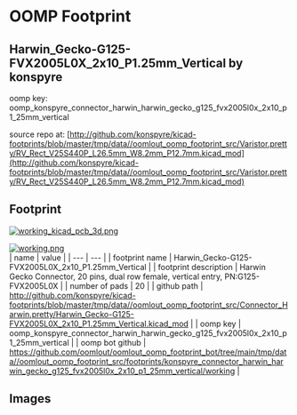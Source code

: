 # OOMP Footprint  
## Harwin_Gecko-G125-FVX2005L0X_2x10_P1.25mm_Vertical  by konspyre  
  
oomp key: oomp_konspyre_connector_harwin_harwin_gecko_g125_fvx2005l0x_2x10_p1_25mm_vertical  
  
source repo at: [http://github.com/konspyre/kicad-footprints/blob/master/tmp/data//oomlout_oomp_footprint_src/Varistor.pretty/RV_Rect_V25S440P_L26.5mm_W8.2mm_P12.7mm.kicad_mod](http://github.com/konspyre/kicad-footprints/blob/master/tmp/data//oomlout_oomp_footprint_src/Varistor.pretty/RV_Rect_V25S440P_L26.5mm_W8.2mm_P12.7mm.kicad_mod)  
## Footprint  
  
[![working_kicad_pcb_3d.png](working_kicad_pcb_3d_600.png)](working_kicad_pcb_3d.png)  
  
[![working.png](working_600.png)](working.png)  
| name | value | 
| --- | --- | 
| footprint name | Harwin_Gecko-G125-FVX2005L0X_2x10_P1.25mm_Vertical | 
| footprint description | Harwin Gecko Connector, 20 pins, dual row female, vertical entry, PN:G125-FVX2005L0X | 
| number of pads | 20 | 
| github path | http://github.com/konspyre/kicad-footprints/blob/master/tmp/data//oomlout_oomp_footprint_src/Connector_Harwin.pretty/Harwin_Gecko-G125-FVX2005L0X_2x10_P1.25mm_Vertical.kicad_mod | 
| oomp key | oomp_konspyre_connector_harwin_harwin_gecko_g125_fvx2005l0x_2x10_p1_25mm_vertical | 
| oomp bot github | https://github.com/oomlout/oomlout_oomp_footprint_bot/tree/main/tmp/data//oomlout_oomp_footprint_src/footprints/konspyre_connector_harwin_harwin_gecko_g125_fvx2005l0x_2x10_p1_25mm_vertical/working | 
## Images  
